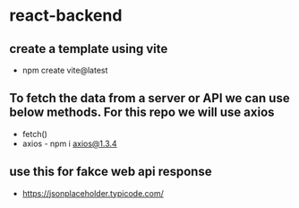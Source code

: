 # react-backend

## create a template using vite

- npm create vite@latest

## To fetch the data from a server or API we can use below methods. For this repo we will use axios

- fetch()
- axios - npm i axios@1.3.4

## use this for fakce web api response

- https://jsonplaceholder.typicode.com/

